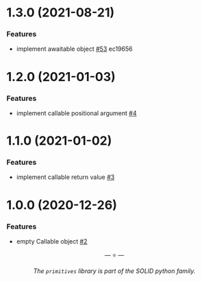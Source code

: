 # 1.3.0 (2021-08-21)

### Features

- implement awaitable object
  [#53](https://github.com/proofit404/primitives/issues/53) ec19656

# 1.2.0 (2021-01-03)

### Features

- implement callable positional argument
  [#4](https://github.com/proofit404/primitives/issues/4)

# 1.1.0 (2021-01-02)

### Features

- implement callable return value
  [#3](https://github.com/proofit404/primitives/issues/3)

# 1.0.0 (2020-12-26)

### Features

- empty Callable object [#2](https://github.com/proofit404/primitives/issues/2)

<p align="center">&mdash; ⭐ &mdash;</p>
<p align="center"><i>The <code>primitives</code> library is part of the SOLID python family.</i></p>
